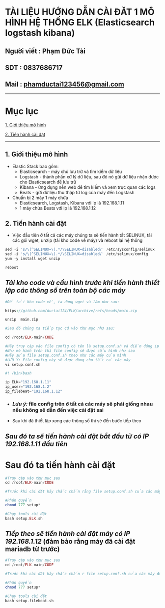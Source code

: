 <!--
# h1
## h2
### h3
#### h4
##### h5
###### h6

*in nghiêng*

**bôi đậm**

***vừa in nghiêng vừa bôi đậm***

`inlide code`

```php

echo ("highlight code");

```

[Link test](https://viblo.asia/helps/cach-su-dung-markdown-bxjvZYnwkJZ)

![markdown](https://images.viblo.asia/518eea86-f0bd-45c9-bf38-d5cb119e947d.png)

* mục 3
* mục 2
* mục 1

1. item 1
2. item 2
3. item 3

***
horizonal rules

> text

{@youtube: https://www.youtube.com/watch?v=HndN6P9ke6U}
* Cài đặt nginx bằng câu lệnh sau
```php
dnf -y install nginx
```
*	Cấu hình nginx như sau
```php
vi /etc/nginx/nginx.conf

 Server{
     ...
     server_name www.srv.world;
     ...
 }
 
-->

# TÀI LIỆU HƯỚNG DẪN CÀI ĐĂT 1 MÔ HÌNH HỆ THỐNG ELK (Elasticsearch logstash kibana)
## Người viết : Phạm Đức Tài
## SDT : 0837686717
## Mail : phamductai123456@gmail.com

***
# Mục lục
[1. Giới thiệu mô hình](https://github.com/ductai124/ELK#1gi%E1%BB%9Bi-thi%E1%BB%87u-m%C3%B4-h%C3%ACnh)

[2. Tiến hành cài đặt](https://github.com/ductai124/ELK#2ti%E1%BA%BFn-h%C3%A0nh-c%C3%A0i-%C4%91%E1%BA%B7t)


***
## 1.	Giới thiệu mô hình
* Elastic Stack bao gồm:
    * Elasticsearch - máy chủ lưu trữ và tìm kiếm dữ liệu
    * Logstash - thành phần xử lý dữ liệu, sau đó nó gửi dữ liệu nhận được cho Elasticsearch để lưu trữ
    * Kibana - ứng dụng nền web để tìm kiếm và xem trực quan các logs
    * Beats - gửi dữ liệu thu thập từ log của máy đến Logstash
* Chuẩn bị 2 máy 1 máy chứa 
  * Elasticsearch, Logstash, Kibana với ip là 192.168.1.11 
  * 1 máy chứa Beats với ip là 192.168.1.12

## 2.	Tiến hành cài đặt
* Việc đầu tiên ở tất cả các máy chúng ta sẽ tiến hành tắt SELINUX, tải các gói wget, unzip (tải kho code về máy) và reboot lại hệ thống
```php
sed -i 's/\(^SELINUX=\).*/\SELINUX=disabled/' /etc/sysconfig/selinux
sed -i 's/\(^SELINUX=\).*/\SELINUX=disabled/' /etc/selinux/config
yum -y install wget unzip

reboot
```
## ***Tải kho code và cấu hình trước khi tiến hành thiết lập các thông số trên toàn bộ các máy***
```php
#Để tải kho code về, ta dùng wget và làm như sau:

https://github.com/ductai124/ELK/archive/refs/heads/main.zip

unzip  main.zip

#Sau đó chúng ta tiếp tục cd vào thư mục như sau:

cd /root/ELK-main/CODE

#Hãy truy cập vào file config có tên là setup.conf.sh và điền đúng ip dải ip theo máy của mình
#Như mô hình trên thì file config sẽ được cấu hình như sau
#Hãy sửa file setup.conf.sh theo như các máy của mình
#LƯU Ý: File config này sẽ được dùng cho tất cả các máy
vi setup.conf.sh

#! /bin/bash

ip_ELK="192.168.1.11"
ip_user="192.168.1.2"
ip_filebeat="192.168.1.12"

```
* ### ***Lưu ý:*** file config trên ở tất cả các máy sẽ phải giống nhau nếu không sẽ dẫn đến việc cài đặt sai
* Sau khi đã thiết lập xong các thông số thì sẽ đến bước tiếp theo

## ***Sau đó ta sẽ tiến hành cài đặt bắt đầu từ có IP 192.168.1.11 đầu tiên***
# Sau đó ta tiến hành cài đặt
```php
#Truy cập vào thư mục sau
cd /root/ELK-main/CODE

#Trước khi cài đặt hãy chắc chắn rằng file setup.conf.sh của các máy được thiết lập các thông số giống nhau

#Phân quyền
chmod 777 setup*

#Chạy tools cài đặt
bash setup.ELK.sh
```

## ***Tiếp theo sẽ tiến hành cài đặt máy có IP 192.168.1.12*** (đảm bảo rằng máy đã cài đặt mariadb từ trước)
```php
#Truy cập vào thư mục sau
cd /root/ELK-main/CODE

#Trước khi cài đặt hãy chắc chắn r file setup.conf.sh của các máy được thiết lập các thông số giống nhau

#Phân quyền 
chmod 777 setup*

#Chạy tools cài đặt
bash setup.filebeat.sh
```

